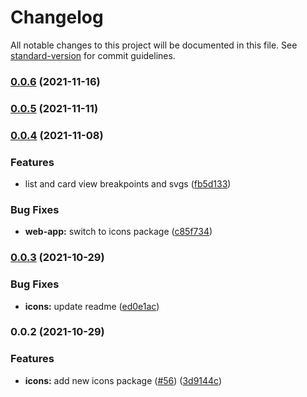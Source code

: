 # Changelog

All notable changes to this project will be documented in this file. See [standard-version](https://github.com/conventional-changelog/standard-version) for commit guidelines.

### [0.0.6](https://github.com/carbon-design-system/carbon-platform/compare/@carbon-platform/icons@0.0.5...@carbon-platform/icons@0.0.6) (2021-11-16)

### [0.0.5](https://github.com/carbon-design-system/carbon-platform/compare/@carbon-platform/icons@0.0.4...@carbon-platform/icons@0.0.5) (2021-11-11)

### [0.0.4](https://github.com/carbon-design-system/carbon-platform/compare/@carbon-platform/icons@0.0.3...@carbon-platform/icons@0.0.4) (2021-11-08)


### Features

* list and card view breakpoints and svgs ([fb5d133](https://github.com/carbon-design-system/carbon-platform/commit/fb5d1335558a12712374c6a096e1684a649a6a25))


### Bug Fixes

* **web-app:** switch to icons package ([c85f734](https://github.com/carbon-design-system/carbon-platform/commit/c85f734dcfd2e0343aa8a83316c88eea885ea986))

### [0.0.3](https://github.com/carbon-design-system/carbon-platform/compare/@carbon-platform/icons@0.0.2...@carbon-platform/icons@0.0.3) (2021-10-29)


### Bug Fixes

* **icons:** update readme ([ed0e1ac](https://github.com/carbon-design-system/carbon-platform/commit/ed0e1ac3fc9c3f6d66db516576c4f8a8cb4ff3c2))

### 0.0.2 (2021-10-29)


### Features

* **icons:** add new icons package ([#56](https://github.com/carbon-design-system/carbon-platform/issues/56)) ([3d9144c](https://github.com/carbon-design-system/carbon-platform/commit/3d9144c019cff7f4271c6ab0e13cd6939c8f7847))
